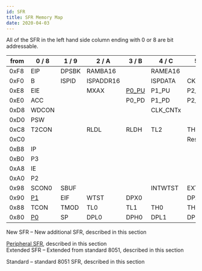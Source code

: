 ```yaml
---
id: SFR
title: SFR Memory Map
date: 2020-04-03
---
```


All of the SFR in the left hand side column ending with 0 or 8 are bit
addressable.  

| from | 0 / 8                     | 1 / 9 | 2 / A     | 3 / B                            | 4 / C     | 5 / D   | 6 / E   | 7 / F    | to       |
| ---- | ------------------------- | ----- | --------- | -------------------------------- | --------- | ------- | ------- | -------- | -------- |
| 0xF8 | EIP                       | DPSBK | RAMBA16   |                                  | RAMEA16   |         | PHYCONF | WCONF    | **0xFF** |
| 0xF0 | B                         | ISPID | ISPADDR16 |                                  | ISPDATA   | CKCBK   | DPX0BK  | DPX1BK   | **0xF7** |
| 0xE8 | EIE                       |       | MXAX      | [P0\_PU](P0_PU.md) | P1\_PU    | P2\_PU  | P3\_PU  | PHY\_IND | **0xEF** |
| 0xE0 | ACC                       |       |           | P0\_PD | P1\_PD    | P2\_PD  | P3\_PD  |          | **0xE7** |
| 0xD8 | WDCON                     |       |           |                                  | CLK\_CNTx |         |         |          | **0xDF** |
| 0xD0 | PSW                       |       |           |                                  |           |         |         |          | **0xD7** |
| 0xC8 | T2CON                     |       | RLDL      | RLDH                             | TL2       | TH2     |         |          | **0xCF** |
| 0xC0 |                           |       |           |                                  |           | Res.    |         | TA       | **0xC7** |
| 0xB8 | IP                        |       |           |                                  |           |         |         |          | **0xBF** |
| 0xB0 | P3                        |       |           |                                  |           |         |         |          | **0xB7** |
| 0xA8 | IE                        |       |           |                                  |           |         |         |          | **0xAF** |
| 0xA0 | P2                        |       |           |                                  |           |         |         |          | **0xA7** |
| 0x98 | SCON0                     | SBUF  |           |                                  | INTWTST   | EXTWTST |         | ALECON   | **0x9F** |
| 0x90 | [P1](P1.md) | EIF   | WTST      | DPX0                             |           | DPX1    |         |          | **0x97** |
| 0x88 | TCON                      | TMOD  | TL0       | TL1                              | TH0       | TH1     | CKCON   |          | **0x8F** |
| 0x80 | [P0](P0.md) | SP    | DPL0      | DPH0                             | DPL1      | DPH1    | DPS     | PCON     | **0x87** |

  
New SFR – New additional SFR, described in this section  

[Peripheral SFR](Peripheral_SFR.md), described in this
section  
Extended SFR – Extended from standard 8051, described in this section  

Standard – standard 8051 SFR, described in this section
